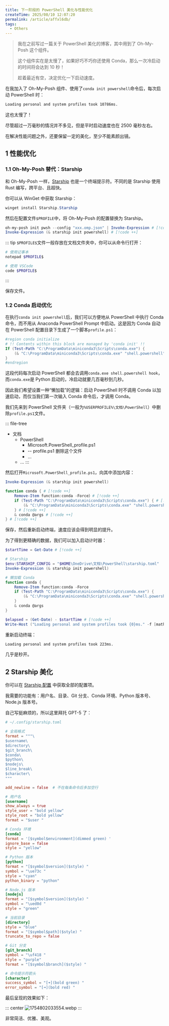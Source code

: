 ```yaml
---
title: 下一阶段的 PowerShell 美化与性能优化
createTime: 2025/08/10 12:07:20
permalink: /article/affxl6db/
tags:
  - Others
---
```


> 我在之前写过一篇关于 PowerShell 美化的博客，其中用到了 Oh-My-Posh 这个组件。
>
> 这个组件实在是太慢了，如果好巧不巧你还使用 Conda，那么一次冷启动的时间将会达到 10 秒！
>
> 趁着最近有空，决定优化一下启动速度。

<!-- more -->

在我加入了 Oh-My-Posh 组件、使用了`conda init powershell`命令后，每次启动 PowerShell 时：

```txt
Loading personal and system profiles took 10786ms.
```

这也太慢了！

尽管超过一万毫秒的情况并不多见，但是平时启动速度也在 2500 毫秒左右。

在解决性能问题之外，还要保留一定的美化，至少不能素颜出镜。

## 1 性能优化

### 1.1 Oh-My-Posh 替代：Starship

和 Oh-My-Posh 一样，[Starship](https://starship.rs/zh-CN/) 也是一个终端提示符。不同的是 Starship 使用 Rust 编写，跨平台、且超快。

你可以从 WinGet 中获取 Starship：

```powershell
winget install Starship.Starship
```

然后在配置文件`$PROFILE`中，将 Oh-My-Posh 的配置替换为 Starship。

```ps1
oh-my-posh init pwsh --config "xxx.omp.json" | Invoke-Expression # [!code --]
Invoke-Expression (& starship init powershell) # [!code ++]
```

::: tip
`$PROFILE$`文件一般存放在文档文件夹中，你可以从命令行打开：

```powershell
# 使用记事本
notepad $PROFILE$

# 使用 VSCode
code $PROFILE$
```
:::

保存文件。

### 1.2 Conda 启动优化

在执行`conda init powershell`后，我们可以方便地从 PowerShell 中执行 Conda 命令，而不用从 Anaconda PowerShell Prompt 中启动。这是因为 Conda 自动在 PowerShell 配置目录下生成了一个脚本`profile.ps1`：

```powershell
#region conda initialize
# !! Contents within this block are managed by 'conda init' !!
If (Test-Path "C:\ProgramData\miniconda3\Scripts\conda.exe") {
    (& "C:\ProgramData\miniconda3\Scripts\conda.exe" "shell.powershell" "hook") | Out-String | ?{$_} | Invoke-Expression
}
#endregion
```

这段代码每次启动 PowerShell 都会去调用`conda.exe shell.powershell hook`，而`conda.exe`是 Python 启动的，冷启动就要几百毫秒到几秒。

因此我们希望设置一种“懒加载”的逻辑：启动 PowerShell 时不调用 Conda 以加速启动，而仅当我们第一次输入 Conda 命令后，才调用 Conda。

我们先来到 PowerShell 文件夹（一般为`%USERPROFILE%\文档\PowerShell`）中删除`profile.ps1`文件。

::: file-tree
- 文档
  - PowerShell
    - Microsoft.PowerShell_profile.ps1
    - -- profile.ps1 删除这个文件
    - ...
  - ...
:::

然后打开`Microsoft.PowerShell_profile.ps1`，向其中添加内容：

```powershell
Invoke-Expression (& starship init powershell)

function conda { # [!code ++]
    Remove-Item function:conda -Force）# [!code ++]
    if (Test-Path "C:\ProgramData\miniconda3\Scripts\conda.exe") { # [!code ++]
        (& "C:\ProgramData\miniconda3\Scripts\conda.exe" "shell.powershell" "hook") | Out-String |  Where-Object { $_ } | Invoke-Expression # [!code ++]
    } # [!code ++]
    & conda @args # [!code ++]
} # [!code ++]
```

保存，然后重新启动终端，速度应该会得到明显的提升。

为了得到更精确的数据，我们可以加入启动计时器：

```powershell
$startTime = Get-Date # [!code ++]

# Starship
$env:STARSHIP_CONFIG = "$HOME\OneDrive\文档\PowerShell\starship.toml"
Invoke-Expression (& starship init powershell)

# 懒加载 Conda
function conda {
    Remove-Item function:conda -Force
    if (Test-Path "C:\ProgramData\miniconda3\Scripts\conda.exe") {
        (& "C:\ProgramData\miniconda3\Scripts\conda.exe" "shell.powershell" "hook") | Out-String | Where-Object { $_ } | Invoke-Expression
    }
    & conda @args
}

$elapsed = (Get-Date) - $startTime # [!code ++]
Write-Host ("Loading personal and system profiles took {0}ms." -f [math]::Round($elapsed.TotalMilliseconds)) -ForegroundColor Yellow # [!code ++]
```

重新启动终端：

```txt
Loading personal and system profiles took 223ms.
```

几乎是秒开。

## 2 Starship 美化

你可以在 [Starship 配置](https://starship.rs/zh-CN/config/) 中获取全部的配置项。

我需要的功能有：用户名、目录、Git 分支、Conda 环境、Python 版本号、Node.js 版本号。

自己写挺麻烦的，所以这里拜托 GPT-5 了：

```toml :collapsed-lines
# ~/.config/starship.toml

# 全局格式
format = """\
$username\
$directory\
$git_branch\
$conda\
$python\
$nodejs\
$line_break\
$character\
"""

add_newline = false  # 不在每条命令后多加空行

# 用户名
[username]
show_always = true
style_user = "bold yellow"
style_root = "bold yellow"
format = "$user "

# Conda 环境
[conda]
format = '[$symbol$environment](dimmed green) '
ignore_base = false
style = "yellow"

# Python 版本
[python]
format = "[$symbol$version]($style) "
symbol = "\ue73c "
style = "cyan"
python_binary = "python"

# Node.js 版本
[nodejs]
format = "[$symbol$version]($style) "
symbol = "\ued0d "
style = "green"

# 当前目录
[directory]
style = "blue"
format = "[$symbol$path]($style) "
truncate_to_repo = false

# Git 分支
[git_branch]
symbol = "\uf418 "
style = "purple"
format = "[$symbol$branch]($style) "

# 命令提示符箭头
[character]
success_symbol = "[➜](bold green) "
error_symbol = "[➜](bold red) "
```

最后呈现的效果如下：

::: center
![1754802033554.webp](https://oss.yoake.cc/yoyopics/article/1754802033554.webp) 
:::

非常简洁、优雅、美观。